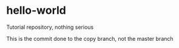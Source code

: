 # hello-world
Tutorial repository, nothing serious

This is the commit done to the copy branch, not the master branch
